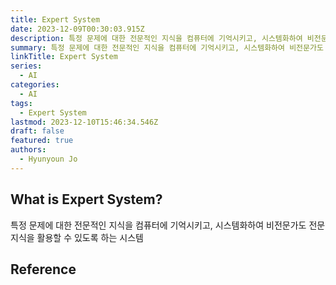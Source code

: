 ```yaml
---
title: Expert System
date: 2023-12-09T00:30:03.915Z
description: 특정 문제에 대한 전문적인 지식을 컴퓨터에 기억시키고, 시스템화하여 비전문가도 전문지식을 활용할 수 있도록 하는 시스템
summary: 특정 문제에 대한 전문적인 지식을 컴퓨터에 기억시키고, 시스템화하여 비전문가도 전문지식을 활용할 수 있도록 하는 시스템
linkTitle: Expert System
series:
  - AI
categories:
  - AI
tags:
  - Expert System
lastmod: 2023-12-10T15:46:34.546Z
draft: false
featured: true
authors:
  - Hyunyoun Jo
---
```


## What is Expert System?

특정 문제에 대한 전문적인 지식을 컴퓨터에 기억시키고, 시스템화하여 비전문가도 전문지식을 활용할 수 있도록 하는 시스템

## Reference
